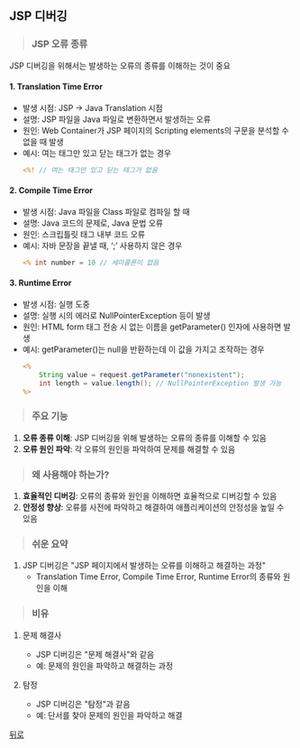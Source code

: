 ## JSP 디버깅
> ### JSP 오류 종류
JSP 디버깅을 위해서는 발생하는 오류의 종류를 이해하는 것이 중요

#### 1. Translation Time Error
- 발생 시점: JSP → Java Translation 시점
- 설명: JSP 파일을 Java 파일로 변환하면서 발생하는 오류
- 원인: Web Container가 JSP 페이지의 Scripting elements의 구문을 분석할 수 없을 때 발생
- 예시: 여는 태그만 있고 닫는 태그가 없는 경우
    ```jsp
    <%! // 여는 태그만 있고 닫는 태그가 없음
    ```

#### 2. Compile Time Error
- 발생 시점: Java 파일을 Class 파일로 컴파일 할 때
- 설명: Java 코드의 문제로, Java 문법 오류
- 원인: 스크립틀릿 태그 내부 코드 오류
- 예시: 자바 문장을 끝낼 때, ‘;’ 사용하지 않은 경우
    ```jsp
    <% int number = 10 // 세미콜론이 없음
    ```

#### 3. Runtime Error
- 발생 시점: 실행 도중
- 설명: 실행 시의 에러로 NullPointerException 등이 발생
- 원인: HTML form 태그 전송 시 없는 이름을 getParameter() 인자에 사용하면 발생
- 예시: getParameter()는 null을 반환하는데 이 값을 가지고 조작하는 경우
    ```jsp
    <%
        String value = request.getParameter("nonexistent");
        int length = value.length(); // NullPointerException 발생 가능
    %>
    ```

> ### 주요 기능
1. **오류 종류 이해**: JSP 디버깅을 위해 발생하는 오류의 종류를 이해할 수 있음
2. **오류 원인 파악**: 각 오류의 원인을 파악하여 문제를 해결할 수 있음

> ### 왜 사용해야 하는가?
1. **효율적인 디버깅**: 오류의 종류와 원인을 이해하면 효율적으로 디버깅할 수 있음
2. **안정성 향상**: 오류를 사전에 파악하고 해결하여 애플리케이션의 안정성을 높일 수 있음

> ### 쉬운 요약
1. JSP 디버깅은 "JSP 페이지에서 발생하는 오류를 이해하고 해결하는 과정"
    - Translation Time Error, Compile Time Error, Runtime Error의 종류와 원인을 이해

> ### 비유
1. 문제 해결사
    - JSP 디버깅은 "문제 해결사"와 같음
    - 예: 문제의 원인을 파악하고 해결하는 과정

2. 탐정
    - JSP 디버깅은 "탐정"과 같음
    - 예: 단서를 찾아 문제의 원인을 파악하고 해결

[뒤로](JSP.md)
